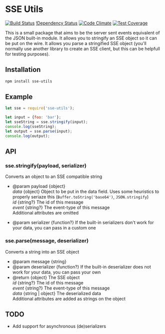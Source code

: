 # SSE Utils
[![Build Status](https://travis-ci.org/wdullaer/sse-utils.svg?branch=master)](https://travis-ci.org/wdullaer/sse-utils)
[!Dependency Status](https://david-dm.org/wdullaer/sse-utils.svg)
[![Code Climate](https://codeclimate.com/github/wdullaer/sse-utils/badges/gpa.svg)](https://codeclimate.com/github/wdullaer/sse-utils)
[![Test Coverage](https://codeclimate.com/github/wdullaer/sse-utils/badges/coverage.svg)](https://codeclimate.com/github/wdullaer/sse-utils/coverage)

This is a small package that aims to be the server sent events equivalent of the JSON built-in module.
It allows you to stringify an SSE object so it can be put on the wire.
It allows you parse a stringified SSE object (you'll normally use another library to create an SSE client, but this can be helpfull for testing purposes).

## Installation

```bash
npm install sse-utils
```

## Example

```javascript
let sse = require('sse-utils');

let input = {foo: 'bar'};
let sseString = sse.stringify(input);
console.log(sseString);
let output = sse.parse(input);
console.log(output);
```

## API

### sse.stringify(payload, serializer)
Converts an object to an SSE compatible string

* @param payload {object}    
*data* {object} Object to be put in the data field. Uses some heuristics to properly seriaze this (`Buffer.toString('base64')`, `JSON.stringify`)  
*id* {string?} The id of this message  
*event* {string?} The event-type of this message  
Additional attributes are omitted

* @param serializer {function?} If the built-in serializers don't work for your data, you can pass in a custom one

### sse.parse(message, deserializer)
Converts a string into an SSE object

* @param message {string}
* @param deserializer {function?} If the built-in deserializer does not work for your data, you can pass your own
* @return {object} The SSE object  
*id* {string?} The id of this message  
*event* {string?} The event-type of this message  
*data* {string | object} The deserialized data  
Additional attributes are added as strings on the object

## TODO
* Add support for asynchronous (de)serializers
